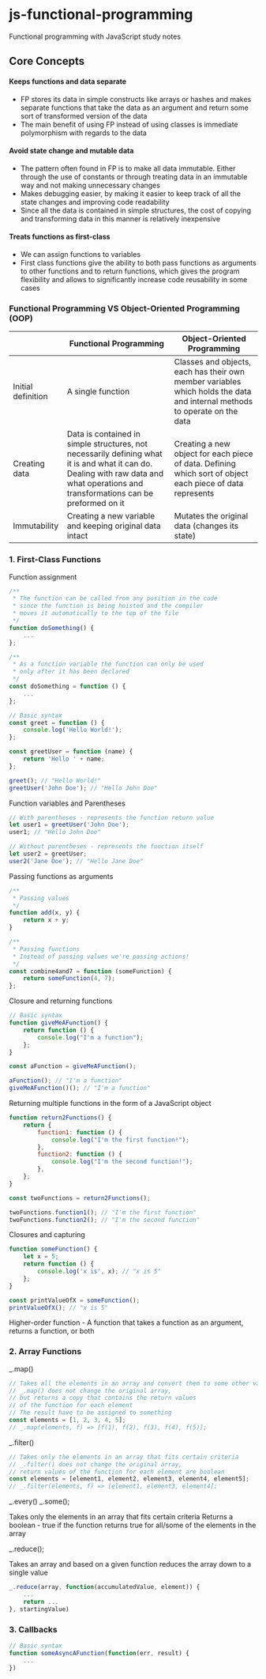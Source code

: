 # js-functional-programming

Functional programming with JavaScript study notes

## Core Concepts

#### Keeps functions and data separate

- FP stores its data in simple constructs like arrays or hashes and makes separate functions that take the data as an argument and return some sort of transformed version of the data
- The main benefit of using FP instead of using classes is immediate polymorphism with regards to the data

#### Avoid state change and mutable data

- The pattern often found in FP is to make all data immutable. Either through the use of constants or through treating data in an immutable way and not making unnecessary changes
- Makes debugging easier, by making it easier to keep track of all the state changes and improving code readability
- Since all the data is contained in simple structures, the cost of copying and transforming data in this manner is relatively inexpensive

#### Treats functions as first-class

- We can assign functions to variables
- First class functions give the ability to both pass functions as arguments to other functions and to return functions, which gives the program flexibility and allows to significantly increase code reusability in some cases

### Functional Programming VS Object-Oriented Programming (OOP)

|                    | Functional Programming                                                                                                                                                               | Object-Oriented Programming                                                                                               |
| ------------------ | ------------------------------------------------------------------------------------------------------------------------------------------------------------------------------------ | ------------------------------------------------------------------------------------------------------------------------- |
| Initial definition | A single function                                                                                                                                                                    | Classes and objects, each has their own member variables which holds the data and internal methods to operate on the data |
| Creating data      | Data is contained in simple structures, not necessarily defining what it is and what it can do. Dealing with raw data and what operations and transformations can be preformed on it | Creating a new object for each piece of data. Defining which sort of object each piece of data represents                 |
| Immutability       | Creating a new variable and keeping original data intact                                                                                                                             | Mutates the original data (changes its state)                                                                             |

### 1. First-Class Functions

Function assignment

```javascript
/**
 * The function can be called from any position in the code
 * since the function is being hoisted and the compiler
 * moves it automatically to the top of the file
 */
function doSomething() {
	...
};

/**
 * As a function variable the function can only be used
 * only after it has been declared
 */
const doSomething = function () {
	...
};
```

```javascript
// Basic syntax
const greet = function () {
	console.log('Hello World!');
};

const greetUser = function (name) {
	return 'Hello ' + name;
};

greet(); // "Hello World!"
greetUser('John Doe'); // "Hello John Doe"
```

Function variables and Parentheses

```javascript
// With parentheses - represents the function return value
let user1 = greetUser('John Doe');
user1; // "Hello John Doe"

// Without parentheses - represents the function itself
let user2 = greetUser;
user2('Jane Doe'); // "Hello Jane Doe"
```

Passing functions as arguments

```javascript
/**
 * Passing values
 */
function add(x, y) {
	return x + y;
}

/**
 * Passing functions
 * Instead of passing values we're passing actions!
 */
const combine4and7 = function (someFunction) {
	return someFunction(4, 7);
};
```

Closure and returning functions

```javascript
// Basic syntax
function giveMeAFunction() {
	return function () {
		console.log("I'm a function");
	};
}

const aFunction = giveMeAFunction();

aFunction(); // "I'm a function"
giveMeAFunction()(); // "I'm a function"
```

Returning multiple functions in the form of a JavaScript object

```javascript
function return2Functions() {
	return {
		function1: function () {
			console.log("I'm the first function!");
		},
		function2: function () {
			console.log("I'm the second function!");
		},
	};
}

const twoFunctions = return2Functions();

twoFunctions.function1(); // "I'm the first function"
twoFunctions.function2(); // "I'm the second function"
```

Closures and capturing

```javascript
function someFunction() {
	let x = 5;
	return function () {
		console.log('x is', x); // "x is 5"
	};
}

const printValueOfX = someFunction();
printValueOfX(); // "x is 5"
```

Higher-order function - A function that takes a function as an argument, returns a function, or both

### 2. Array Functions

\_.map()

```javascript
// Takes all the elements in an array and convert them to some other value
// _.map() does not change the original array,
// but returns a copy that contains the return values
// of the function for each element
// The result have to be assigned to something
const elements = [1, 2, 3, 4, 5];
// _.map(elements, f) => [f(1), f(2), f(3), f(4), f(5)];
```

\_.filter()

```javascript
// Takes only the elements in an array that fits certain criteria
// _.filter() does not change the original array,
// return values of the function for each element are boolean
const elements = [element1, element2, element3, element4, element5];
// _.filter(elements, f) => [element1, element3, element4];
```

\_.every() \_.some();

Takes only the elements in an array that fits certain criteria
Returns a boolean - true if the function returns true for all/some of the elements in the array

\_.reduce();

Takes an array and based on a given function reduces the array down to a single value

```javascript
_.reduce(array, function(accumulatedValue, element)) {
	...
	return ...
}, startingValue)
```

### 3. Callbacks

```javascript
// Basic syntax
function someAsyncAFunction(function(err, result) {
	...
})
```
